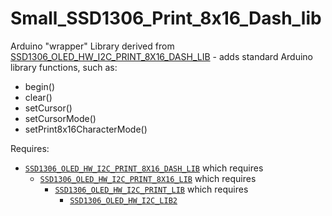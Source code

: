 # Small_SSD1306_Print_8x16_Dash_lib
Arduino "wrapper" Library derived from [SSD1306_OLED_HW_I2C_PRINT_8X16_DASH_LIB](https://github.com/greenonline/SSD1306_OLED_HW_I2C_PRINT_8X16_DASH_LIB) - adds standard Arduino library functions, such as:

 - begin()
 - clear()
 - setCursor()
 - setCursorMode()
 - setPrint8x16CharacterMode()

Requires:

 - [`SSD1306_OLED_HW_I2C_PRINT_8X16_DASH_LIB`](https://github.com/greenonline/SSD1306_OLED_HW_I2C_PRINT_8X16_DASH_LIB) which requires
   - [`SSD1306_OLED_HW_I2C_PRINT_8X16_LIB`](https://github.com/greenonline/SSD1306_OLED_HW_I2C_PRINT_8X16_LIB) which requires
     - [`SSD1306_OLED_HW_I2C_PRINT_LIB`](https://github.com/greenonline/SSD1306_OLED_HW_I2C_PRINT_LIB) which requires
       - [`SSD1306_OLED_HW_I2C_LIB2`](https://github.com/greenonline/SSD1306_OLED_HW_I2C_LIB2)
